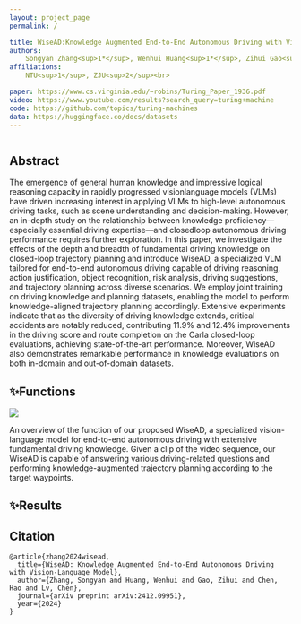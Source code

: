 ```yaml
---
layout: project_page
permalink: /

title: WiseAD:Knowledge Augmented End-to-End Autonomous Driving with Vision-Language Model
authors:
    Songyan Zhang<sup>1*</sup>, Wenhui Huang<sup>1*</sup>, Zihui Gao<sup>2</sup>, Hao Chen<sup>2</sup>, Chen Lv<sup>1†</sup>
affiliations:
    NTU<sup>1</sup>, ZJU<sup>2</sup><br>

paper: https://www.cs.virginia.edu/~robins/Turing_Paper_1936.pdf
video: https://www.youtube.com/results?search_query=turing+machine
code: https://github.com/topics/turing-machines
data: https://huggingface.co/docs/datasets
---
```


<!-- Using HTML to center the abstract -->
<div class="columns is-centered has-text-centered">
    <div class="column is-four-fifths">
        <h2>Abstract</h2>
        <div class="content has-text-justified">
The emergence of general human knowledge and impressive logical reasoning capacity in rapidly progressed visionlanguage models (VLMs) have driven increasing interest in applying VLMs to high-level autonomous driving tasks, such as scene understanding and decision-making. However, an in-depth study on the relationship between knowledge proficiency—especially essential driving expertise—and closedloop autonomous driving performance requires further exploration. In this paper, we investigate the effects of the depth and breadth of fundamental driving knowledge on closed-loop trajectory planning and introduce WiseAD, a specialized VLM tailored for end-to-end autonomous driving capable of driving reasoning, action justification, object recognition, risk analysis, driving suggestions, and trajectory planning across diverse scenarios. We employ joint training on driving knowledge and planning datasets, enabling the model to perform knowledge-aligned trajectory
planning accordingly. Extensive experiments indicate that as the diversity of driving knowledge extends, critical accidents
are notably reduced, contributing 11.9% and 12.4% improvements in the driving score and route completion on the Carla
closed-loop evaluations, achieving state-of-the-art performance. Moreover, WiseAD also demonstrates remarkable
performance in knowledge evaluations on both in-domain and out-of-domain datasets.
        </div>
    </div>
</div>

## ✨Functions

<image src="./assets/WiseAD.png"/>

An overview of the function of our proposed WiseAD, a specialized vision-language model for end-to-end autonomous driving with extensive
fundamental driving knowledge. Given a clip of the video sequence, our WiseAD is capable of answering various driving-related questions
and performing knowledge-augmented trajectory planning according to the target waypoints.

## ✨Results


## Citation
```
@article{zhang2024wisead,
  title={WiseAD: Knowledge Augmented End-to-End Autonomous Driving with Vision-Language Model},
  author={Zhang, Songyan and Huang, Wenhui and Gao, Zihui and Chen, Hao and Lv, Chen},
  journal={arXiv preprint arXiv:2412.09951},
  year={2024}
}
```
